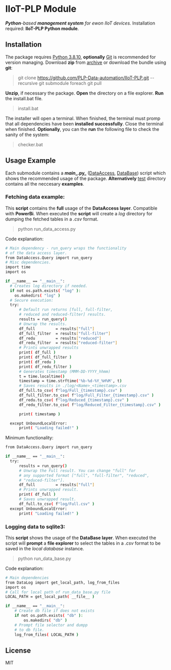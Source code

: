 # IIoT-PLP Module
_**Python**-based **management system** for ewon IIoT devices._
Installation required: **IIoT-PLP Python module**.
## Installation
The package requires [Python 3.8.10](https://www.python.org/downloads/), **optionally** [Git](https://git-scm.com/) is recommended for version managing.
Download **zip** from [archive](https://github.com/PLP-Data-automation/IIoT-PLP/raw/main/archive/IIoT-PLP.zip) or download the bundle using **git**:
> git clone https://github.com/PLP-Data-automation/IIoT-PLP.git --recursive
> git submodule foreach git pull

**Unzip**, if necessary the package. **Open** the directory on a file explorer. **Run** the install.bat file.
> install.bat

The installer will open a terminal. When finished, the terminal must promp that all dependencies have been **installed successfully**. Close the terminal when finished. **Optionally**, you can the **run** the following file to check the sanity of the system:
> checker.bat

## Usage Example
Each submodule contains a **_main__.py_** ([DataAccess](https://github.com/PLP-Data-automation/DataAccess/blob/main/main.py), [DataBase](https://github.com/PLP-Data-automation/DataBase/blob/main/main.py)) script which shows the recommended usage of the package. **Alternatively** [test](https://github.com/PLP-Data-automation/IIoT-PLP/tree/main/test) directory contains all the neccesary **examples**.

### Fetching data example:
This **script** contains the **full** usage of the **DataAccess layer**. Compatible with **PowerBi**. When executed the **script** will create a _log_ directory for dumping the fetched tables in a _.csv_ format.
> python run_data_access.py

Code explanation:
```sh
# Main dependency - run_query wraps the functionality
# of the data access layer.
from DataAccess.Query import run_query
# Misc dependencies.
import time
import os

if __name__ == "__main__":
  # Creates log directory if needed.
  if not os.path.exists( "log" ):
    os.makedirs( "log" )
  # Secure execution:
  try:
      # Default run returns [full, full-filter,
      # reduced and reduced-filter] results.
      results = run_query()
      # Unwrap the results.
      df_full         = results["full"]
      df_full_filter  = results["full-filter"]
      df_redu         = results["reduced"]
      df_redu_filter  = results["reduced-filter"]
      # Prints unwrapped results
      print( df_full )
      print( df_full_filter )
      print( df_redu )
      print( df_redu_filter )
      # Generates timestamp (MMM-DD-YYYY_hhmm)
      t = time.localtime()
      timestamp = time.strftime('%b-%d-%Y_%H%M', t)
      # Saves results in ./log/<Name>_<timestamp>.csv
      df_full.to_csv( f"log/Full_{timestamp}.csv" )
      df_full_filter.to_csv( f"log/Full_Filter_{timestamp}.csv" )
      df_redu.to_csv( f"log/Reduced_{timestamp}.csv" )
      df_redu_filter.to_csv( f"log/Reduced_Filter_{timestamp}.csv" )

      print( timestamp )

  except UnboundLocalError:
      print( "Loading failed!" )
```
Minimum functionality:
```sh
from DataAccess.Query import run_query

if __name__ == "__main__":
  try:
      results = run_query()
      # Unwrap the Full result. You can change "full" for
      # any supported format ["full", "full-filter", "reduced",
      # "reduced-filter"].
      df_full         = results["full"]
      # Prints unwrapped result.
      print( df_full )
      # Saves unwrapped result.
      df_full.to_csv( f"log/Full.csv" )
  except UnboundLocalError:
      print( "Loading failed!" )
```

### Logging data to sqlite3:
This **script** shows the usage of the **DataBase layer**. When executed the script will **prompt** a **file explorer** to select the tables in a _.csv_ format to be saved in the _local database_ instance.
> python run_data_base.py

Code explanation:
``` sh
# Main dependencies
from DataLog import get_local_path, log_from_files
import os
# Call for local path of run_data_base.py file
LOCAL_PATH = get_local_path( __file__ )

if __name__ == "__main__":
    # Create db file if does not exists
    if not os.path.exists( "db" ):
        os.makedirs( "db" )
    # Prompt file selector and dumpp
    # to db file.
    log_from_files( LOCAL_PATH )
```

## License
MIT

[//]: # (Author: Fuentes Juvera, Luis [LuidDFJ]: <https://github.com/LuisDFJ> )